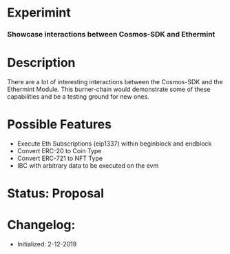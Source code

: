 # Experimint
### Showcase interactions between Cosmos-SDK and Ethermint

# Description
There are a lot of interesting interactions between the Cosmos-SDK and the Ethermint Module. This burner-chain would demonstrate some of these capabilities and be a testing ground for new ones.

# Possible Features
 * Execute Eth Subscriptions (eip1337) within beginblock and endblock
 * Convert ERC-20 to Coin Type
 * Convert ERC-721 to NFT Type
 * IBC with arbitrary data to be executed on the evm
 
 
# Status: Proposal
 
# Changelog:
 * Initialized: 2-12-2019
